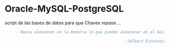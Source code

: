 # Oracle-MySQL-PostgreSQL
script de las bases de datos para que Chavex repase ... 

```sql
    -- Nunca almacenes en la memoria lo que puedes almacenar en el bolsillo

                                                    --(Albert Einstein)
```
